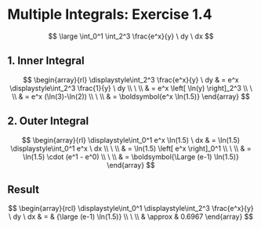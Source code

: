 # Multiple Integrals: Exercise 1.4

$$
\large
\int_0^1 \int_2^3 \frac{e^x}{y} \ dy \ dx
$$

## 1. Inner Integral

$$
\begin{array}{rl}
\displaystyle\int_2^3 \frac{e^x}{y} \ dy & = e^x \displaystyle\int_2^3 \frac{1}{y} \ dy
\\
\ 
\\
& = e^x \left[ \ln(y) \right]_2^3
\\
\ 
\\
& = e^x (\ln(3)-\ln(2))
\\
\ 
\\
& = \boldsymbol{e^x \ln(1.5)}
\end{array}
$$

## 2. Outer Integral

$$
\begin{array}{rl}
\displaystyle\int_0^1 e^x \ln(1.5) \ dx & = \ln(1.5) \displaystyle\int_0^1 e^x \ dx
\\
\ 
\\
& = \ln(1.5) \left[ e^x \right]_0^1
\\
\ 
\\
& = \ln(1.5) \cdot (e^1 - e^0)
\\
\ 
\\
& = \boldsymbol{\Large (e-1) \ln(1.5)}
\end{array}
$$

## Result

$$
\begin{array}{rcl}
\displaystyle\int_0^1 \displaystyle\int_2^3 \frac{e^x}{y} \ dy \ dx & = & {\large (e-1) \ln(1.5)}
\\
\ 
\\
& \approx & 0.6967
\end{array}
$$

